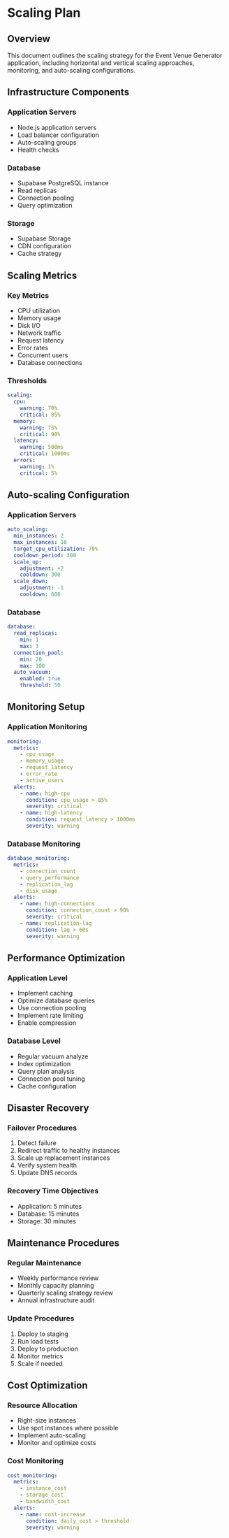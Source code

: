 # Scaling Plan

## Overview
This document outlines the scaling strategy for the Event Venue Generator application, including horizontal and vertical scaling approaches, monitoring, and auto-scaling configurations.

## Infrastructure Components

### Application Servers
- Node.js application servers
- Load balancer configuration
- Auto-scaling groups
- Health checks

### Database
- Supabase PostgreSQL instance
- Read replicas
- Connection pooling
- Query optimization

### Storage
- Supabase Storage
- CDN configuration
- Cache strategy

## Scaling Metrics

### Key Metrics
- CPU utilization
- Memory usage
- Disk I/O
- Network traffic
- Request latency
- Error rates
- Concurrent users
- Database connections

### Thresholds
```yaml
scaling:
  cpu:
    warning: 70%
    critical: 85%
  memory:
    warning: 75%
    critical: 90%
  latency:
    warning: 500ms
    critical: 1000ms
  errors:
    warning: 1%
    critical: 5%
```

## Auto-scaling Configuration

### Application Servers
```yaml
auto_scaling:
  min_instances: 2
  max_instances: 10
  target_cpu_utilization: 70%
  cooldown_period: 300
  scale_up:
    adjustment: +2
    cooldown: 300
  scale_down:
    adjustment: -1
    cooldown: 600
```

### Database
```yaml
database:
  read_replicas:
    min: 1
    max: 3
  connection_pool:
    min: 20
    max: 100
  auto_vacuum:
    enabled: true
    threshold: 50
```

## Monitoring Setup

### Application Monitoring
```yaml
monitoring:
  metrics:
    - cpu_usage
    - memory_usage
    - request_latency
    - error_rate
    - active_users
  alerts:
    - name: high-cpu
      condition: cpu_usage > 85%
      severity: critical
    - name: high-latency
      condition: request_latency > 1000ms
      severity: warning
```

### Database Monitoring
```yaml
database_monitoring:
  metrics:
    - connection_count
    - query_performance
    - replication_lag
    - disk_usage
  alerts:
    - name: high-connections
      condition: connection_count > 90%
      severity: critical
    - name: replication-lag
      condition: lag > 60s
      severity: warning
```

## Performance Optimization

### Application Level
- Implement caching
- Optimize database queries
- Use connection pooling
- Implement rate limiting
- Enable compression

### Database Level
- Regular vacuum analyze
- Index optimization
- Query plan analysis
- Connection pool tuning
- Cache configuration

## Disaster Recovery

### Failover Procedures
1. Detect failure
2. Redirect traffic to healthy instances
3. Scale up replacement instances
4. Verify system health
5. Update DNS records

### Recovery Time Objectives
- Application: 5 minutes
- Database: 15 minutes
- Storage: 30 minutes

## Maintenance Procedures

### Regular Maintenance
- Weekly performance review
- Monthly capacity planning
- Quarterly scaling strategy review
- Annual infrastructure audit

### Update Procedures
1. Deploy to staging
2. Run load tests
3. Deploy to production
4. Monitor metrics
5. Scale if needed

## Cost Optimization

### Resource Allocation
- Right-size instances
- Use spot instances where possible
- Implement auto-scaling
- Monitor and optimize costs

### Cost Monitoring
```yaml
cost_monitoring:
  metrics:
    - instance_cost
    - storage_cost
    - bandwidth_cost
  alerts:
    - name: cost-increase
      condition: daily_cost > threshold
      severity: warning
``` 